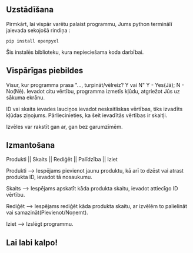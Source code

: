 ## Uzstādīšana

Pirmkārt, lai vispār varētu palaist programmu, Jums python terminālī jaievada sekojošā rindiņa :

    pip install openpyxl
Šis instalēs biblioteku, kura nepieciešama koda darbībai. 

  
## Vispārīgas piebildes

Visur, kur programma prasa "..., turpināt/vēlreiz? Y vai N" 
Y - Yes(Jā); N - No(Nē). Ievadot citu vērtību, programma izmetīs  kļūdu, atgriežot Jūs uz sākuma ekrānu.

ID vai skaita ievades lauciņos ievadot neskaitliskas vērtības, tiks izvadīts kļūdas ziņojums. Pārliecinieties, ka šeit ievadītās vērtības ir skaitļi.

Izvēles var rakstīt gan ar, gan bez garumzīmēm. 

## Izmantošana

Produkti || Skaits || Rediģēt || Palīdzība || Iziet

Produkti --> Iespējams pievienot jaunu produktu, kā arī to dzēst vai atrast produkta ID, ievadot tā nosaukumu.

Skaits --> Iespējams apskatīt kāda produkta skaitu, ievadot attiecīgo ID vērtību.

Rediģēt --> Iespējams rediģēt kāda produkta skaitu, ar izvēlēm to palielināt vai samazināt(Pievienot/Noņemt). 

Iziet --> Izslēgt programmu.

## Lai labi kalpo!